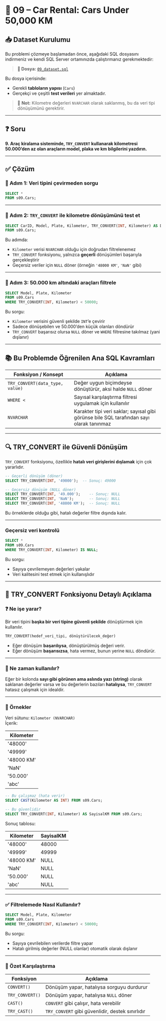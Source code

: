# 🚗 09 – Car Rental: Cars Under 50,000 KM

## 📥 Dataset Kurulumu

Bu problemi çözmeye başlamadan önce, aşağıdaki SQL dosyasını indirmeniz ve kendi SQL Server ortamınızda çalıştırmanız gerekmektedir:

> **🎯 Dosya:** [`09_dataset.sql`](./09_dataset.sql)

Bu dosya içerisinde:
- Gerekli **tabloların yapısı** (`Cars`)
- Gerçekçi ve çeşitli **test verileri**
yer almaktadır.

> 🧠 **Not:** Kilometre değerleri `NVARCHAR` olarak saklanmış, bu da veri tipi dönüşümünü gerektirir.

---

## ❓ Soru

**9. Araç kiralama sisteminde, `TRY_CONVERT` kullanarak kilometresi 50.000’den az olan araçların model, plaka ve km bilgilerini yazdırın.**

---

## ✅ Çözüm

### 🧩 Adım 1: Veri tipini çevirmeden sorgu

```sql
SELECT *
FROM s09.Cars;
```

---

### 🧩 Adım 2: `TRY_CONVERT` ile kilometre dönüşümünü test et

```sql
SELECT CarID, Model, Plate, Kilometer, TRY_CONVERT(INT, Kilometer) AS DönüşmüşKM
FROM s09.Cars;
```

Bu adımda:
- `Kilometer` verisi `NVARCHAR` olduğu için doğrudan filtrelenemez
- `TRY_CONVERT` fonksiyonu, yalnızca **geçerli** dönüşümleri başarıyla gerçekleştirir
- Geçersiz veriler için `NULL` döner (örneğin `'48000 KM'`, `'NaN'` gibi)

---

### 🧩 Adım 3: 50.000 km altındaki araçları filtrele

```sql
SELECT Model, Plate, Kilometer
FROM s09.Cars
WHERE TRY_CONVERT(INT, Kilometer) < 50000;
```

Bu sorgu:
- `Kilometer` verisini güvenli şekilde `INT`’e çevirir
- Sadece dönüşebilen ve 50.000’den küçük olanları döndürür
- `TRY_CONVERT` başarısız olursa `NULL` döner ve `WHERE` filtresine takılmaz (yani dışlanır)

---

## 📚 Bu Problemde Öğrenilen Ana SQL Kavramları

| Fonksiyon / Konsept     | Açıklama |
|--------------------------|----------|
| `TRY_CONVERT(data_type, value)` | Değer uygun biçimdeyse dönüştürür, aksi halde `NULL` döner |
| `WHERE <`               | Sayısal karşılaştırma filtresi uygulamak için kullanılır |
| `NVARCHAR`              | Karakter tipi veri saklar; sayısal gibi görünse bile SQL tarafından sayı olarak tanınmaz |

---

## 🔍 TRY_CONVERT ile Güvenli Dönüşüm

`TRY_CONVERT` fonksiyonu, özellikle **hatalı veri girişlerini dışlamak** için çok yararlıdır.

```sql
-- Geçerli dönüşüm (döner)
SELECT TRY_CONVERT(INT, '49000');  -- Sonuç: 49000

-- Geçersiz dönüşüm (NULL döner)
SELECT TRY_CONVERT(INT, '49.000');    -- Sonuç: NULL
SELECT TRY_CONVERT(INT, 'NaN');       -- Sonuç: NULL
SELECT TRY_CONVERT(INT, '48000 KM');  -- Sonuç: NULL
```

Bu örneklerde olduğu gibi, hatalı değerler filtre dışında kalır.

---

### Geçersiz veri kontrolü

```sql
SELECT *
FROM s09.Cars
WHERE TRY_CONVERT(INT, Kilometer) IS NULL;
```

Bu sorgu:
- Sayıya çevrilemeyen değerleri yakalar
- Veri kalitesini test etmek için kullanışlıdır

---

## 🧠 TRY_CONVERT Fonksiyonu Detaylı Açıklama

### ❓ Ne işe yarar?

Bir veri tipini **başka bir veri tipine güvenli şekilde** dönüştürmek için kullanılır.

```sql
TRY_CONVERT(hedef_veri_tipi, dönüştürülecek_değer)
```

- Eğer dönüşüm **başarılıysa**, dönüştürülmüş değeri verir.
- Eğer dönüşüm **başarısızsa**, hata vermez, bunun yerine `NULL` döndürür.

---

### 🎯 Ne zaman kullanılır?

Eğer bir kolonda **sayı gibi görünen ama aslında yazı (string)** olarak saklanan değerler varsa ve bu değerlerin bazıları **hatalıysa**, `TRY_CONVERT` hatasız çalışmak için idealdir.

---

### 🔬 Örnekler

Veri sütunu: `Kilometer (NVARCHAR)`  
İçerik:

| Kilometer     |
|---------------|
| '48000'       |
| '49999'       |
| '48000 KM'    |
| 'NaN'         |
| '50.000'      |
| 'abc'         |

```sql
-- Bu çalışmaz (hata verir)
SELECT CAST(Kilometer AS INT) FROM s09.Cars;

-- Bu güvenlidir
SELECT TRY_CONVERT(INT, Kilometer) AS SayisalKM FROM s09.Cars;
```

Sonuç tablosu:

| Kilometer     | SayisalKM |
|---------------|-----------|
| '48000'       | 48000     |
| '49999'       | 49999     |
| '48000 KM'    | NULL      |
| 'NaN'         | NULL      |
| '50.000'      | NULL      |
| 'abc'         | NULL      |

---

### ✅ Filtrelemede Nasıl Kullanılır?

```sql
SELECT Model, Plate, Kilometer
FROM s09.Cars
WHERE TRY_CONVERT(INT, Kilometer) < 50000;
```

Bu sorgu:
- Sayıya çevrilebilen verilerde filtre yapar
- Hatalı girilmiş değerler (NULL olanlar) otomatik olarak dışlanır

---

### 📌 Özet Karşılaştırma

| Fonksiyon        | Açıklama                                 |
|------------------|------------------------------------------|
| `CONVERT()`      | Dönüşüm yapar, hatalıysa sorguyu durdurur |
| `TRY_CONVERT()`  | Dönüşüm yapar, hatalıysa `NULL` döner     |
| `CAST()`         | `CONVERT` gibi çalışır, hata verebilir    |
| `TRY_CAST()`     | `TRY_CONVERT` gibi güvenlidir, destek sınırlıdır |

